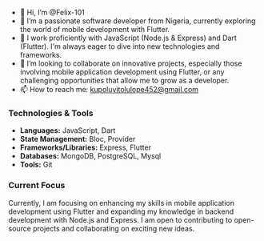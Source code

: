 - 👋 Hi, I’m @Felix-101
- 👀 I’m a passionate software developer from Nigeria, currently exploring the world of mobile development with Flutter.
- 🌱 I work proficiently with JavaScript (Node.js & Express) and Dart (Flutter). I'm always eager to dive into new technologies and frameworks.
- 💞️ I’m looking to collaborate on innovative projects, especially those involving mobile application development using Flutter, or any challenging opportunities that allow me to grow as a developer.
- 📫 How to reach me: kupoluyitolulope452@gmail.com

### Technologies & Tools
- **Languages:** JavaScript, Dart
- **State Management:** Bloc, Provider
- **Frameworks/Libraries:** Express, Flutter
- **Databases:** MongoDB, PostgreSQL, Mysql
- **Tools:** Git

### Current Focus
Currently, I am focusing on enhancing my skills in mobile application development using Flutter and expanding my knowledge in backend development with Node.js and Express. I am open to contributing to open-source projects and collaborating on exciting new ideas.




<!---
Felix-101/Felix-101 is a ✨ special ✨ repository because its `README.md` (this file) appears on your GitHub profile.
You can click the Preview link to take a look at your changes.
--->
